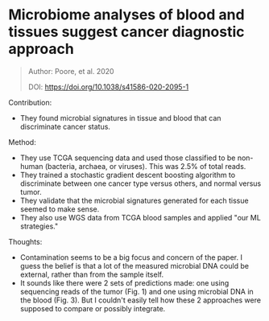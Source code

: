 # **Microbiome analyses of blood and tissues suggest cancer diagnostic approach**

> Author: Poore, et al. 2020
>
> DOI: https://doi.org/10.1038/s41586-020-2095-1

Contribution: 

- They found microbial signatures in tissue and blood that can discriminate cancer status.

Method: 

- They use TCGA sequencing data and used those classified to be non-human (bacteria, archaea, or viruses). This was 2.5% of total reads.
- They trained a stochastic gradient descent boosting algorithm to discriminate between one cancer type versus others, and normal versus tumor.
- They validate that the microbial signatures generated for each tissue seemed to make sense.
- They also use WGS data from TCGA blood samples and applied "our ML strategies."

Thoughts:

- Contamination seems to be a big focus and concern of the paper. I guess the belief is that a lot of the measured microbial DNA could be external, rather than from the sample itself.
- It sounds like there were 2 sets of predictions made: one using sequencing reads of the tumor (Fig. 1) and one using microbial DNA in the blood (Fig. 3). But I couldn't easily tell how these 2 approaches were supposed to compare or possibly integrate.

